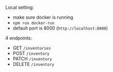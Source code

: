 Local setting:
- make sure docker is running
- `npm run docker-run`
- default port is 8000 (`http://localhost:8000`)

4 endpoints:
- GET `/inventories`
- POST `/inventory`
- PATCH `/inventory`
- DELETE `/inventory`
